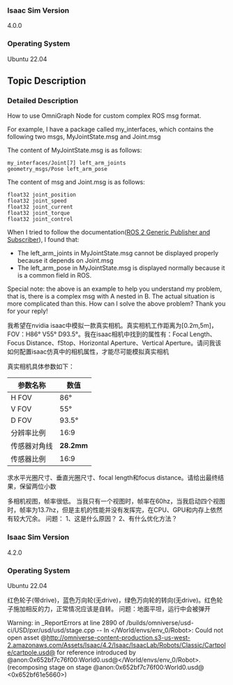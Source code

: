 ### Isaac Sim Version

4.0.0

### Operating System

Ubuntu 22.04

## Topic Description

### Detailed Description

How to use OmniGraph Node for custom complex ROS msg format.

For example, I have a package called my_interfaces, which contains the following two msgs, MyJointState.msg and Joint.msg

The content of MyJointState.msg is as follows:
```ROSMsg
my_interfaces/Joint[7] left_arm_joints
geometry_msgs/Pose left_arm_pose
```

The content of msg and Joint.msg is as follows:
```ROSMsg
float32 joint_position
float32 joint_speed
float32 joint_current
float32 joint_torque
float32 joint_control
```

When I tried to follow the documentation([ROS 2 Generic Publisher and Subscriber](https://docs.omniverse.nvidia.com/isaacsim/latest/ros2_tutorials/tutorial_ros2_generic_publisher_subscriber.html#getting-started)), I found that:
- The left_arm_joints in MyJointState.msg cannot be displayed properly because it depends on Joint.msg
- The left_arm_pose in MyJointState.msg is displayed normally because it is a common field in ROS.

Special note: the above is an example to help you understand my problem, that is, there is a complex msg with A nested in B. The actual situation is more complicated than this.
How can I solve the above problem? Thank you for your reply!


我希望在nvidia isaac中模拟一款真实相机。真实相机工作距离为[0.2m,5m]，FOV：H86° V55° D93.5°。我在isaac相机中找到的属性有：Focal Length、Focus Distance、fStop、Horizontal Aperture、Vertical Aperture。请问我该如何配置isaac仿真中的相机属性，才能尽可能模拟真实相机


真实相机具体参数如下：

| 参数名称   | 数值         |
| ------ | ---------- |
| H FOV  | 86°        |
| V FOV  | 55°        |
| D FOV  | 93.5°      |
| 分辨率比例  | 16:9       |
| 传感器对角线 | **28.2mm** |
| 传感器比例  | 16:9       |

求水平光圈尺寸、垂直光圈尺寸、focal length和focus distance。请给出最终结果，保留两位小数


多相机视图，帧率很低。
当我只有一个视图时，帧率在60hz，当我启动四个视图时，帧率为13.7hz，但是主机的性能并没有发挥完，在CPU、GPU和内存上依然有较大冗余。
问题：
1、这是什么原因？
2、有什么优化方法？


### Isaac Sim Version
4.2.0
### Operating System
Ubuntu 22.04

红色轮子(带drive)，蓝色万向轮(无drive)，绿色万向轮的转向(无drive)。红色轮子施加相反的力，正常情况应该是自转。
问题：地面平坦，运行中会被弹开


 Warning: in _ReportErrors at line 2890 of /builds/omniverse/usd-ci/USD/pxr/usd/usd/stage.cpp -- In </World/envs/env_0/Robot>: Could not open asset @http://omniverse-content-production.s3-us-west-2.amazonaws.com/Assets/Isaac/4.2/Isaac/IsaacLab/Robots/Classic/Cartpole/cartpole.usd@ for reference introduced by @anon:0x652bf7c76f00:World0.usd@</World/envs/env_0/Robot>. (recomposing stage on stage @anon:0x652bf7c76f00:World0.usd@ <0x652bf61e5660>)